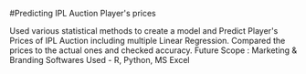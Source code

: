 #Predicting IPL Auction Player's prices 

Used various statistical methods to create a model and Predict Player's Prices of IPL Auction including multiple Linear Regression.
Compared the prices to the actual ones and checked accuracy. 
Future Scope : Marketing & Branding
Softwares Used - R, Python, MS Excel 
